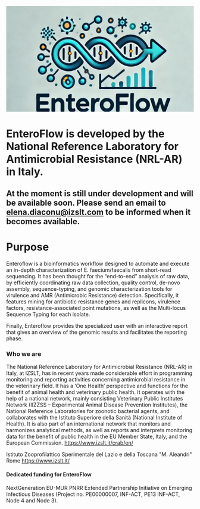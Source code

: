 ![Project Logo](https://github.com/CRAB-IZSLT/EnteroFlow/blob/main/Slide1.jpg)

# EnteroFlow is developed by the National Reference Laboratory for Antimicrobial Resistance (NRL-AR) in Italy. 
## At the moment is still under development and will be available soon. Please send an email to elena.diaconu@izslt.com to be informed when it becomes available.


# Purpose

Enteroflow is a bioinformatics workflow designed to automate and execute an in-depth characterization of E. faecium/faecalis from short-read sequencing. 
It has been thought for the “end-to-end” analysis of raw data, by efficiently coordinating raw data collection, quality control, de-novo assembly, sequence-typing, and genomic characterization tools for virulence and AMR (Antimicrobic Resistance) detection.
Specifically, it features mining for antibiotic resistance genes and replicons, virulence factors, resistance-associated point mutations, as well as the Multi-locus Sequence Typing for each isolate.

Finally, Enteroflow provides the specialized user with an interactive report that gives an overview of the genomic results and facilitates the reporting phase.


### Who we are

The National Reference Laboratory for Antimicrobial Resistance (NRL-AR) in Italy, at IZSLT, has in recent years made considerable effort in programming monitoring and reporting activities concerning antimicrobial resistance in the veterinary field. It has a ‘One Health’ perspective and functions for the benefit of animal health and veterinary public health. It operates with the help of a national network, mainly consisting Veterinary Public Institutes Network (IIZZSS – Experimental Animal Disease Prevention Institutes), the National Reference Laboratories for zoonotic bacterial agents, and collaborates with the Istituto Superiore della Sanità (National Institute of Health). It is also part of an international network that monitors and harmonizes analytical methods, as well as reports and interprets monitoring data for the benefit of public health in the EU Member State, Italy, and the European Commission.
https://www.izslt.it/crab/en/

Istituto Zooprofilattico Sperimentale del Lazio e della Toscana "M. Aleandri"  Rome
https://www.izslt.it/

#### Dedicated funding for EnteroFlow
NextGeneration EU-MUR PNRR Extended Partnership Initiative on Emerging Infectious Diseases (Project no. PE00000007, INF-ACT, PE13 INF-ACT, Node 4 and Node 3).​
